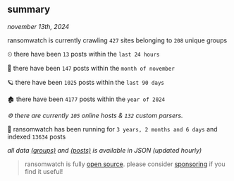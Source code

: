 
## summary
_november 13th, 2024_

ransomwatch is currently crawling `427` sites belonging to `208` unique groups

⏲ there have been `13` posts within the `last 24 hours`

🦈 there have been `147` posts within the `month of november`

🪐 there have been `1025` posts within the `last 90 days`

🏚 there have been `4177` posts within the `year of 2024`

_⚙️ there are currently `105` online hosts & `132` custom parsers._

🦕 ransomwatch has been running for `3 years, 2 months and 6 days` and indexed `13634` posts

_all data  [(groups)](http://ransomwhat.telemetry.ltd/groups) and [(posts)](http://ransomwhat.telemetry.ltd/posts) is available in JSON (updated hourly)_

> ransomwatch is fully [open source](https://github.com/joshhighet/ransomwatch#ransomwatch--). please consider [sponsoring](https://github.com/sponsors/joshhighet) if you find it useful!

